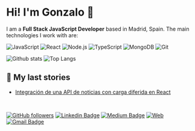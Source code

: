 # Hi! I'm Gonzalo 👋

I am a **Full Stack JavaScript Developer** based in Madrid, Spain. The main technologies I work with are:

![JavaScript](https://img.shields.io/badge/-JavaScript-333333?style=flat&logo=JavaScript&logoColor=F7DF1E) ![React](https://img.shields.io/badge/-React-333333?style=flat&logo=React&logoColor=61DAFB) ![Node.js](https://img.shields.io/badge/-Node.js-333333?style=flat&logo=Node.js&logoColor=339933) ![TypeScript](https://img.shields.io/badge/-TypeScript-333333?style=flat&logo=TypeScript&logoColor=007ACC) ![MongoDB](https://img.shields.io/badge/-MongoDB-333333?style=flat&logo=MongoDB&logoColor=47A248) ![Git](https://img.shields.io/badge/-Git-333333?style=flat&logo=Git&logoColor=F05032)

![Github stats](https://github-readme-stats.vercel.app/api?username=hernandezgonzalo&count_private=true&show_icons=true)
![Top Langs](https://github-readme-stats.vercel.app/api/top-langs/?username=hernandezgonzalo&layout=compact&hide=ruby)

## 📕 My last stories
<!-- BLOG-POST-LIST:START -->
- [Integración de una API de noticias con carga diferida en React](https://medium.com/@hernandezgonzalo/integraci%C3%B3n-de-una-api-de-noticias-con-carga-diferida-en-react-bfae85297fd1?source=rss-f115afe3114c------2)
<!-- BLOG-POST-LIST:END -->

<br />

[![GitHub followers](https://img.shields.io/github/followers/hernandezgonzalo?style=social)](https://www.github.com/hernandezgonzalo)
[![Linkedin Badge](https://img.shields.io/badge/-ghgarcia-0072b1?style=flat&logo=Linkedin&logoColor=white)](https://www.linkedin.com/in/ghgarcia/)
[![Medium Badge](https://img.shields.io/badge/-@hernandezgonzalo-0A0A0A?style=flat&logo=medium&logoColor=white)](https://medium.com/@hernandezgonzalo)
[![Web](https://img.shields.io/badge/-gonzalohernandez.dev-0F9D58?style=flat&logo=google-chrome&logoColor=white)](https://gonzalohernandez.dev/)
[![Gmail Badge](https://img.shields.io/badge/-hello@gonzalohernandez.dev-c14438?style=flat&logo=Gmail&logoColor=white)](mailto:hello@gonzalohernandez.dev)
